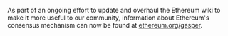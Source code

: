 As part of an ongoing effort to update and overhaul the Ethereum wiki to make it more useful to our community, information about Ethereum's consensus mechanism can now be found at [ethereum.org/gasper](https://ethereum.org/en/developers/docs/consensus-mechanisms/pos/gasper/#fork-choice).
